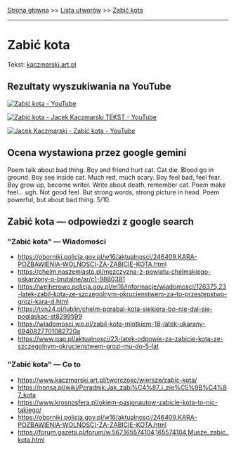 [Strona głowna](../index.md) >> [Lista utworów](../list.md) >> [Zabić kota](673.md)

---

# Zabić kota

Tekst: [kaczmarski.art.pl](https://www.kaczmarski.art.pl/tworczosc/wiersze/zabic-kota/)

## Rezultaty wyszukiwania na YouTube

[![Zabić kota - YouTube](http://img.youtube.com/vi/_s8mZB60FUo/0.jpg)](https://www.youtube.com/watch?v=_s8mZB60FUo "Zabić kota - YouTube")

[![Zabić kota - Jacek Kaczmarski TEKST - YouTube](http://img.youtube.com/vi/m9QXzcDxc5k/0.jpg)](https://www.youtube.com/watch?v=m9QXzcDxc5k "Zabić kota - Jacek Kaczmarski TEKST - YouTube")

[![Jacek Kaczmarski - Zabić kota - YouTube](http://img.youtube.com/vi/T6CPbF56mp8/0.jpg)](https://www.youtube.com/watch?v=T6CPbF56mp8 "Jacek Kaczmarski - Zabić kota - YouTube")

## Ocena wystawiona przez google gemini

Poem talk about bad thing. Boy and friend hurt cat. Cat die. Blood go in ground. Boy see inside cat. Much red, much scary. Boy feel bad, feel fear. Boy grow up, become writer. Write about death, remember cat. Poem make feel... ugh. Not good feel. But strong words, strong picture in head. Poem powerful, but about bad thing. 5/10.


## Zabić kota — odpowiedzi z google search

### "Zabić kota" — Wiadomości

 - <https://oborniki.policja.gov.pl/w16/aktualnosci/246409,KARA-POZBAWIENIA-WOLNOSCI-ZA-ZABICIE-KOTA.html>
 - <https://chelm.naszemiasto.pl/mezczyzna-z-powiatu-chelmskiego-oskarzony-o-brutalne/ar/c1-9860381>
 - <https://wejherowo.policja.gov.pl/m16/informacje/wiadomosci/126375,23-latek-zabil-kota-ze-szczegolnym-okrucienstwem-za-to-przestepstwo-grozi-kara-d.html>
 - <https://tvn24.pl/lublin/chelm-porabal-kota-siekiera-bo-nie-dal-sie-poglaskac-st8299599>
 - <https://wiadomosci.wp.pl/zabil-kota-mlotkiem-18-latek-ukarany-6940827701082720a>
 - <https://www.pap.pl/aktualnosci/23-latek-odpowie-za-zabicie-kota-ze-szczegolnym-okrucienstwem-grozi-mu-do-5-lat>

### "Zabić kota" — Co to

 - <https://www.kaczmarski.art.pl/tworczosc/wiersze/zabic-kota/>
 - <https://nonsa.pl/wiki/Poradnik:Jak_zabi%C4%87_i_zje%C5%9B%C4%87_kota>
 - <https://www.krosnosfera.pl/okiem-pasjonautow-zabicie-kota-to-nic-takiego/>
 - <https://oborniki.policja.gov.pl/w16/aktualnosci/246409,KARA-POZBAWIENIA-WOLNOSCI-ZA-ZABICIE-KOTA.html>
 - <https://forum.gazeta.pl/forum/w,567,165574104,165574104,Musze_zabic_kota.html>

